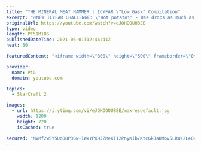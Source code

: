 ```yaml
---
title: "THE MINERAL MEAT HAMMER | ICYFAR \"Low Gas\" Compilation"
excerpt: "🔥NEW ICYFAR CHALLENGE: \"Hot potato\" - Use drops as much as possible! ! Send submissions to eonblu95@gmail.com as attachment AND only ICYFAR as the subject. Max 1 replay per person. Latest submission is on the 10th April.  0:00 Game 1 17:13 Game 2 33:27 Game 3  In this week’s episode of I Cast Your Freakin"
originalUrl: https://youtube.com/watch?v=eJQHOOUU8EE
type: video
length: PT51M18S
publishedDateTime: 2021-06-01T12:46:41Z
heat: 50

featuredContent: "<iframe width=\"800\" height=\"500\" frameborder=\"0\" src=\"https://www.youtube.com/embed/eJQHOOUU8EE\" allow=\"accelerometer; autoplay; encrypted-media; gyroscope; picture-in-picture\" allowfullscreen></iframe>"

provider:
  name: PiG
  domain: youtube.com

topics:
  - StarCraft 2

images:
  - url: https://i.ytimg.com/vi/eJQHOOUU8EE/maxresdefault.jpg
    width: 1280
    height: 720
    isCached: true

secured: "MVMf2wSY5UqO8P3Gw+IWxYPXHJZMeXT12PnyKib/KtcGkJaUMpv5LRW/2LeQULZq5fMeq/T+lA4mAYVYq3nh8f8Y7GTEOQFjq4iilItp6rHl8/PssO7bljglRmXjynt7bWT7TkIaCPv8XF5f61AwcQdhFCOI7MF5Cmph5g+/whpeNiqQxMON4CxEI8DajkGih8vvmIBLEqjp8oN9lxLlbprgOXPCkYLwIgNokxAm2UFaCDk2L72HH2g0VV9tbh5qYLG91HzSpD9LFRCj6WLE8vHhjO64bdrj6G472iqWYtSpdeyZ59tmBQcFL9n0n2QaIeudzAKW3TukPr6D+ta+ipTa6CVC6nCMnB8ZKo4IBQtJAqKkRIsr9tBeFFSbqIa2fOVlzLQP39dSq+X/3cZU0mBfOzGSWaHV7lXAEQxHZkY=;fiGDo1z43zjGN7/waQUILA=="
---
```


